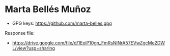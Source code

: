 # Marta Bellés Muñoz

* GPG keys: https://github.com/marta-belles.gpg

Response file:

* https://drive.google.com/file/d/1EeiP10gn_FmRsNINrA57EVwZgcMe2DWL/view?usp=sharing
